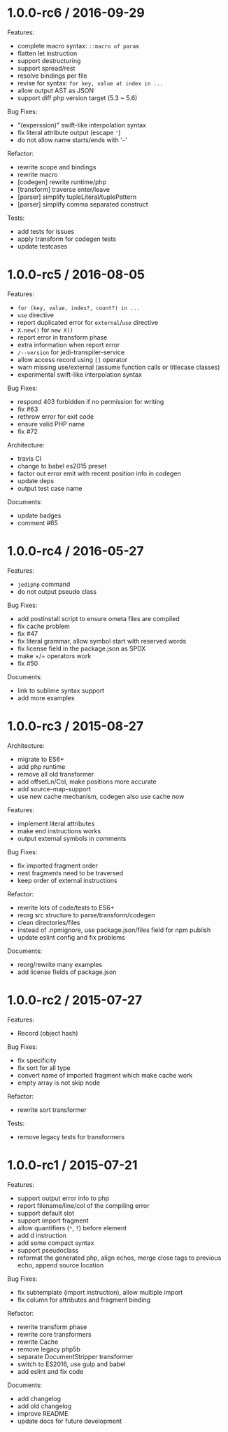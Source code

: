1.0.0-rc6 / 2016-09-29
========================

Features:
  * complete macro syntax: `::macro of param`
  * flatten let instruction
  * support destructuring
  * support spread/rest
  * resolve bindings per file
  * revise for syntax: `for key, value at index in ...`
  * allow output AST as JSON
  * support diff php version target (5.3 ~ 5.6)

Bug Fixes:
  * "\(experssion)" swift-like interpolation syntax
  * fix literal attribute output (escape `'`)
  * do not allow name starts/ends with '-'

Refactor:
  * rewrite scope and bindings
  * rewrite macro
  * [codegen] rewrite runtime/php
  * [transform] traverse enter/leave
  * [parser] simplify tupleLiteral/tuplePattern
  * [parser] simplify comma separated construct

Tests:
  * add tests for issues
  * apply transform for codegen tests
  * update testcases


1.0.0-rc5 / 2016-08-05
========================

Features:
  * `for (key, value, index?, count?) in ...`
  * `use` directive
  * report duplicated error for `external`/`use` directive
  * `X.new()` for `new X()`
  * report error in transform phase
  * extra information when report error
  * `/--version` for jedi-transpiler-service
  * allow access record using `[]` operator
  * warn missing use/external (assume function calls or titlecase classes)
  * experimental swift-like interpolation syntax

Bug Fixes:
  * respond 403 forbidden if no permission for writing
  * fix #63
  * rethrow error for exit code
  * ensure valid PHP name
  * fix #72

Architecture:
  * travis CI
  * change to babel es2015 preset
  * factor out error emit with recent position info in codegen
  * update deps
  * output test case name

Documents:
  * update badges
  * comment #65


1.0.0-rc4 / 2016-05-27
========================

Features:
  * `jediphp` command
  * do not output pseudo class

Bug Fixes:
  * add postinstall script to ensure ometa files are compiled
  * fix cache problem
  * fix #47
  * fix literal grammar, allow symbol start with reserved words
  * fix license field in the package.json as SPDX
  * make ×/÷ operators work
  * fix #50

Documents:
  * link to sublime syntax support
  * add more examples


1.0.0-rc3 / 2015-08-27
========================

Architecture:
  * migrate to ES6+
  * add php runtime
  * remove all old transformer
  * add offsetLn/Col, make positions more accurate
  * add source-map-support
  * use new cache mechanism, codegen also use cache now

Features:
  * implement literal attributes
  * make end instructions works
  * output external symbols in comments

Bug Fixes:
  * fix imported fragment order
  * nest fragments need to be traversed
  * keep order of external instructions

Refactor:
  * rewrite lots of code/tests to ES6+
  * reorg src structure to parse/transform/codegen
  * clean directories/files
  * instead of .npmignore, use package.json/files field for npm publish
  * update eslint config and fix problems

Documents:
  * reorg/rewrite many examples
  * add license fields of package.json


1.0.0-rc2 / 2015-07-27
========================

Features:
  * Record (object hash)

Bug Fixes:
  * fix specificity
  * fix sort for all type  
  * convert name of imported fragment which make cache work
  * empty array is not skip node

Refactor:
  * rewrite sort transformer

Tests:
  * remove legacy tests for transformers


1.0.0-rc1 / 2015-07-21
========================

Features:
  * support output error info to php
  * report filename/line/col of the compiling error
  * support default slot
  * support import fragment
  * allow quantifiers (`*`, `?`) before element
  * add d instruction
  * add some compact syntax
  * support pseudoclass
  * reformat the generated php, align echos,
    merge close tags to previous echo, append source location

Bug Fixes:
  * fix subtemplate (import instruction), allow multiple import
  * fix column for attributes and fragment binding

Refactor:
  * rewrite transform phase
  * rewrite core transformers
  * rewrite Cache
  * remove legacy php5b
  * separate DocumentStripper transformer
  * switch to ES2016, use gulp and babel
  * add eslint and fix code

Documents:
  * add changelog
  * add old changelog
  * improve README
  * update docs for future development

